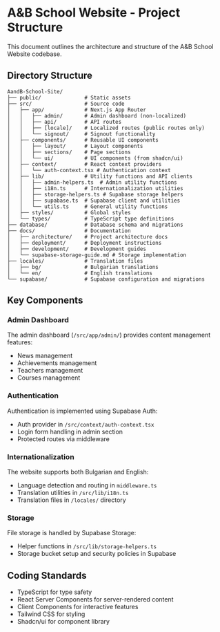 # A&B School Website - Project Structure

This document outlines the architecture and structure of the A&B School Website codebase.

## Directory Structure

```
AandB-School-Site/
├── public/              # Static assets
├── src/                 # Source code
│   ├── app/             # Next.js App Router
│   │   ├── admin/       # Admin dashboard (non-localized)
│   │   ├── api/         # API routes
│   │   ├── [locale]/    # Localized routes (public routes only)
│   │   └── signout/     # Signout functionality
│   ├── components/      # Reusable UI components
│   │   ├── layout/      # Layout components
│   │   ├── sections/    # Page sections
│   │   └── ui/          # UI components (from shadcn/ui)
│   ├── context/         # React context providers
│   │   └── auth-context.tsx # Authentication context
│   ├── lib/             # Utility functions and API clients
│   │   ├── admin-helpers.ts  # Admin utility functions
│   │   ├── i18n.ts      # Internationalization utilities
│   │   ├── storage-helpers.ts # Supabase storage helpers
│   │   ├── supabase.ts  # Supabase client and utilities
│   │   └── utils.ts     # General utility functions
│   ├── styles/          # Global styles
│   └── types/           # TypeScript type definitions
├── database/            # Database schema and migrations
├── docs/                # Documentation
│   ├── architecture/    # Project architecture docs
│   ├── deployment/      # Deployment instructions
│   ├── development/     # Development guides
│   └── supabase-storage-guide.md # Storage implementation
├── locales/             # Translation files
│   ├── bg/              # Bulgarian translations
│   └── en/              # English translations
└── supabase/            # Supabase configuration and migrations
```

## Key Components

### Admin Dashboard

The admin dashboard (`/src/app/admin/`) provides content management features:

- News management
- Achievements management 
- Teachers management
- Courses management

### Authentication

Authentication is implemented using Supabase Auth:
- Auth provider in `/src/context/auth-context.tsx`
- Login form handling in admin section
- Protected routes via middleware

### Internationalization

The website supports both Bulgarian and English:
- Language detection and routing in `middleware.ts`
- Translation utilities in `/src/lib/i18n.ts`
- Translation files in `/locales/` directory

### Storage

File storage is handled by Supabase Storage:
- Helper functions in `/src/lib/storage-helpers.ts`
- Storage bucket setup and security policies in Supabase

## Coding Standards

- TypeScript for type safety
- React Server Components for server-rendered content
- Client Components for interactive features
- Tailwind CSS for styling
- Shadcn/ui for component library 